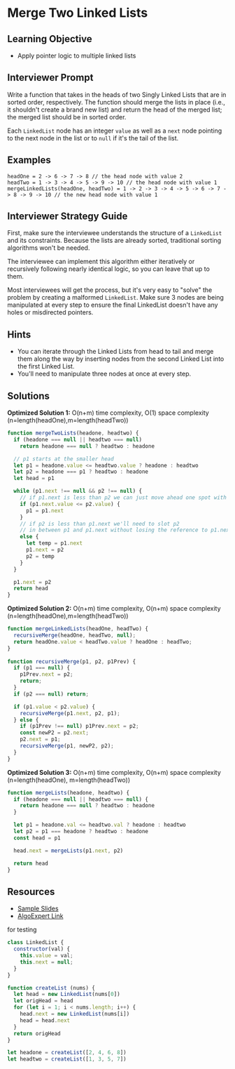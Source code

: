 # Merge Two Linked Lists

## Learning Objective
* Apply pointer logic to multiple linked lists


## Interviewer Prompt

Write a function that takes in the heads of two Singly Linked Lists that are in sorted order, respectively. The function should merge the lists in place (i.e., it shouldn't create a brand new list) and return the head of the merged list; the merged list should be in sorted order.

Each `LinkedList` node has an integer `value` as well as a `next` node pointing to the next node in the list or to `null` if it's the tail of the list.

## Examples

```
headOne = 2 -> 6 -> 7 -> 8 // the head node with value 2
headTwo = 1 -> 3 -> 4 -> 5 -> 9 -> 10 // the head node with value 1
mergeLinkedLists(headOne, headTwo) = 1 -> 2 -> 3 -> 4 -> 5 -> 6 -> 7 -> 8 -> 9 -> 10 // the new head node with value 1
```

## Interviewer Strategy Guide

First, make sure the interviewee understands the structure of a `LinkedList` and its constraints. Because the lists are already sorted, traditional sorting algorithms won't be needed. 

The interviewee can implement this algorithm either iteratively or recursively following nearly identical logic, so you can leave that up to them.

Most interviewees will get the process, but it's very easy to "solve" the problem by creating a malformed `LinkedList`. Make sure 3 nodes are being manipulated at every step to ensure the final LinkedList doesn't have any holes or misdirected pointers.

## Hints

* You can iterate through the Linked Lists from head to tail and merge them along the way by inserting nodes from the second Linked List into the first Linked List.
* You'll need to manipulate three nodes at once at every step.

## Solutions

**Optimized Solution 1:** O(n+m) time complexity, O(1) space complexity (n=length(headOne),m=length(headTwo))

```js
function mergeTwoLists(headone, headtwo) {
  if (headone === null || headtwo === null)
    return headone === null ? headtwo : headone

  // p1 starts at the smaller head
  let p1 = headone.value <= headtwo.value ? headone : headtwo
  let p2 = headone === p1 ? headtwo : headone
  let head = p1

  while (p1.next !== null && p2 !== null) {
    // if p1.next is less than p2 we can just move ahead one spot with p1
    if (p1.next.value <= p2.value) {
      p1 = p1.next
    }
    // if p2 is less than p1.next we'll need to slot p2
    // in between p1 and p1.next without losing the reference to p1.next
    else {
      let temp = p1.next
      p1.next = p2
      p2 = temp
    }
  }

  p1.next = p2
  return head
}
```

**Optimized Solution 2:** O(n+m) time complexity, O(n+m) space complexity (n=length(headOne),m=length(headTwo))

```js
function mergeLinkedLists(headOne, headTwo) {
  recursiveMerge(headOne, headTwo, null);
  return headOne.value < headTwo.value ? headOne : headTwo;
}
​
function recursiveMerge(p1, p2, p1Prev) {
  if (p1 === null) {
    p1Prev.next = p2;
    return;
  }
  if (p2 === null) return;

​  if (p1.value < p2.value) {
    recursiveMerge(p1.next, p2, p1);
  } else {
    if (p1Prev !== null) p1Prev.next = p2;
    const newP2 = p2.next;
    p2.next = p1;
    recursiveMerge(p1, newP2, p2);
  }
}
```

**Optimized Solution 3:** O(n+m) time complexity, O(n+m) space complexity (n=length(headOne), m=length(headTwo))

```js
function mergeLists(headone, headtwo) {
  if (headone === null || headtwo === null) {
    return headone === null ? headtwo : headone
  }

  let p1 = headone.val <= headtwo.val ? headone : headtwo
  let p2 = p1 === headone ? headtwo : headone
  const head = p1

  head.next = mergeLists(p1.next, p2)

  return head
}
```

## Resources

* [Sample Slides](https://docs.google.com/presentation/d/1Bm02MoVpBkTsvy8GdGjbVXvLMLYYeiEc/edit#slide=id.p1)
* [AlgoExpert Link](https://www.algoexpert.io/questions/Merge%20Linked%20Lists)

for testing
```js
class LinkedList {
  constructor(val) {
    this.value = val;
    this.next = null;
  }
}

function createList (nums) {
  let head = new LinkedList(nums[0])
  let origHead = head
  for (let i = 1; i < nums.length; i++) {
    head.next = new LinkedList(nums[i])
    head = head.next
  }
  return origHead
}

let headone = createList([2, 4, 6, 8])
let headtwo = createList([1, 3, 5, 7])
```
